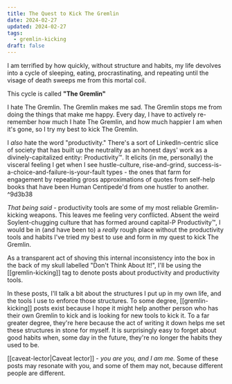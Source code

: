```yaml
---
title: The Quest to Kick The Gremlin
date: 2024-02-27
updated: 2024-02-27
tags:
  - gremlin-kicking
draft: false
---
```

I am terrified by how quickly, without structure and habits, my life devolves into a cycle of sleeping, eating, procrastinating, and repeating until the visage of death sweeps me from this mortal coil.

This cycle is called **"The Gremlin"**

I hate The Gremlin. The Gremlin makes me sad. The Gremlin stops me from doing the things that make me happy. Every day, I have to actively re-remember how much I hate The Gremlin, and how much happier I am when it's gone, so I try my best to kick The Gremlin.

I *also* hate the word "productivity." There's a sort of LinkedIn-centric slice of society that has built up the neutrality as an honest days' work as a divinely-capitalized entity: Productivity™. It elicits (in me, personally) the visceral feeling I get when I see hustle-culture, rise-and-grind, success-is-a-choice-and-failure-is-your-fault types - the ones that farm for engagement by repeating gross approximations of quotes from self-help books that have been Human Centipede'd from one hustler to another. ^9d3b38

*That being said* - productivity tools are some of my most reliable Gremlin-kicking weapons. This leaves me feeling very conflicted. Absent the weird Soylent-chugging culture that has formed around capital-P Productivity™, I would be in (and have been to) a *really* rough place without the productivity tools and habits I've tried my best to use and form in my quest to kick The Gremlin.

As a transparent act of shoving this internal inconsistency into the box in the back of my skull labelled "Don't Think About It!", I'll be using the [[gremlin-kicking]] tag to denote posts about productivity and productivity tools.

In these posts, I'll talk a bit about the structures I put up in my own life, and the tools I use to enforce those structures. To some degree, [[gremlin-kicking]] posts exist because I hope it might help another person who has their own Gremlin to kick and is looking for new tools to kick it. To a far greater degree, they're here because the act of writing it down helps me set these structures in stone for myself. It is surprisingly easy to forget about good habits when, some day in the future, they're no longer the habits they used to be.

[[caveat-lector|Caveat lector]] - *you are you, and I am me.* Some of these posts may resonate with you, and some of them may not, because different people are different.
